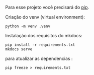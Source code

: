 Para esse projeto você precisará do [pip]().

Criação do venv (virtual environment):
```
python -m venv .venv
```

Instalação dos requisitos do mkdocs:
```
pip install -r requirements.txt
mkdocs serve
```

para atualizar as dependencias : 

```
pip freeze > requirements.txt
```